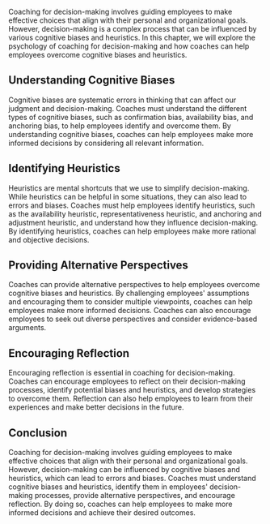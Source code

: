 
Coaching for decision-making involves guiding employees to make effective choices that align with their personal and organizational goals. However, decision-making is a complex process that can be influenced by various cognitive biases and heuristics. In this chapter, we will explore the psychology of coaching for decision-making and how coaches can help employees overcome cognitive biases and heuristics.

Understanding Cognitive Biases
------------------------------

Cognitive biases are systematic errors in thinking that can affect our judgment and decision-making. Coaches must understand the different types of cognitive biases, such as confirmation bias, availability bias, and anchoring bias, to help employees identify and overcome them. By understanding cognitive biases, coaches can help employees make more informed decisions by considering all relevant information.

Identifying Heuristics
----------------------

Heuristics are mental shortcuts that we use to simplify decision-making. While heuristics can be helpful in some situations, they can also lead to errors and biases. Coaches must help employees identify heuristics, such as the availability heuristic, representativeness heuristic, and anchoring and adjustment heuristic, and understand how they influence decision-making. By identifying heuristics, coaches can help employees make more rational and objective decisions.

Providing Alternative Perspectives
----------------------------------

Coaches can provide alternative perspectives to help employees overcome cognitive biases and heuristics. By challenging employees' assumptions and encouraging them to consider multiple viewpoints, coaches can help employees make more informed decisions. Coaches can also encourage employees to seek out diverse perspectives and consider evidence-based arguments.

Encouraging Reflection
----------------------

Encouraging reflection is essential in coaching for decision-making. Coaches can encourage employees to reflect on their decision-making processes, identify potential biases and heuristics, and develop strategies to overcome them. Reflection can also help employees to learn from their experiences and make better decisions in the future.

Conclusion
----------

Coaching for decision-making involves guiding employees to make effective choices that align with their personal and organizational goals. However, decision-making can be influenced by cognitive biases and heuristics, which can lead to errors and biases. Coaches must understand cognitive biases and heuristics, identify them in employees' decision-making processes, provide alternative perspectives, and encourage reflection. By doing so, coaches can help employees to make more informed decisions and achieve their desired outcomes.
